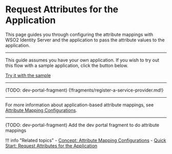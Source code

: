 # Request Attributes for the Application

This page guides you through configuring the attribute mappings with WSO2 Identity Server and the application to pass the 
attribute values to the application. 

---

This guide assumes you have your own application. If you wish to try out this flow with a sample application, click the button below. 

<a class="samplebtn_a" href="../../../quick-starts/attribute-config-sample" rel="nofollow noopener">Try it with the sample</a>

----

(TODO: dev-portal-fragment)
{!fragments/register-a-service-provider.md!}

----
For more information about application-based attribute mappings, see [Attribute Mapping Configurations](../sp-attributes-config).

----
(TODO: dev-portal-fragment)
Add the dev portal fragment to do attribute mappings



!!! info "Related topics"
    - [Concept: Attribute Mapping Configurations](../sp-attributes-config)
    - [Quick Start: Request Attributes for the Application](TODO:insert-link-to-sample)